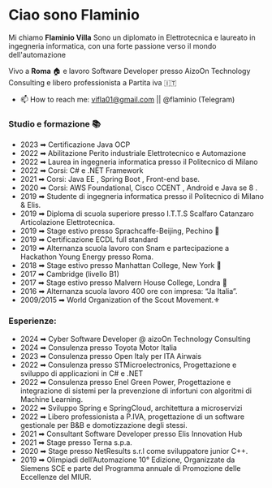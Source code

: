 # Ciao sono Flaminio 
Mi chiamo <b>Flaminio Villa</b> Sono un diplomato in Elettrotecnica e laureato in ingegneria informatica, con una forte passione verso il mondo dell'automazione

Vivo a <b>Roma</b> 🏠 e lavoro Software Developer presso AizoOn Technology Consulting e libero professionista a <a> Partita iva  </a> 🇮🇹

- 📫 How to reach me: vifla01@gmail.com || @flaminio (Telegram)

### Studio e formazione 📚
- 2023 ➡ Certificazione Java OCP
- 2022 ➡ Abilitazione Perito industriale Elettrotecnico e Automazione
- 2022 ➡ Laurea in ingegneria informatica presso il Politecnico di Milano
- 2022 ➡ Corsi: C# e .NET Framework
- 2021 ➡ Corsi: Java EE , Spring Boot , Front-end base.
- 2020 ➡ Corsi: AWS Foundational, Cisco CCENT , Android e Java se 8 .
- 2019 ➡ Studente di ingegneria informatica presso il Politecnico di Milano & Elis.
- 2019 ➡ Diploma di scuola superiore presso  I.T.T.S Scalfaro Catanzaro Articolazione Elettrotecnica.
- 2019 ➡ Stage estivo presso Sprachcaffe-Beijing, Pechino 🚩
- 2019 ➡ Certificazione ECDL full standard
- 2019 ➡ Alternanza scuola lavoro con Snam e partecipazione a Hackathon Young Energy presso Roma.
- 2018 ➡ Stage estivo presso Manhattan College, New York 🗽
- 2017 ➡ Cambridge (livello B1) 
- 2017 ➡ Stage estivo presso Malvern House College, Londra 🚕
- 2016 ➡ Alternanza scuola lavoro 400 ore con impresa: “Ja Italia”.
- 2009/2015 ➡ World Organization of the Scout Movement.⚜️

### Esperienze:
- 2024 ➡ Cyber Software Developer @ aizoOn Technology Consulting
- 2024 ➡ Consulenza presso Toyota Motor Italia
- 2023 ➡ Consulenza presso Open Italy per ITA Airwais
- 2022 ➡ Consulenza presso STMicroelectronics, Progettazione e sviluppo di applicazioni in C# e .NET
- 2022 ➡ Consulenza presso Enel Green Power, Progettazione e integrazione di sistemi per la prevenzione di infortuni con 
          algoritmi di Machine Learning.
- 2022 ➡ Sviluppo Spring e SpringCloud, architettura a microservizi
- 2022 ➡ Libero professionista a P.IVA, progettazione di un software gestionale per B&B e domotizzazione degli stessi. 
- 2021 ➡ Consultant Software Developer presso Elis Innovation Hub
- 2021 ➡ Stage presso Terna s.p.a.
- 2020 ➡ Stage presso NetResults s.r.l come sviluppatore junior C++.
- 2019 ➡ Olimpiadi dell’Automazione 10° Edizione, Organizzate da Siemens SCE e parte del Programma annuale di Promozione 
          delle Eccellenze del MIUR.
